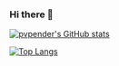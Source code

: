 ### Hi there 👋

<!--
**pvpender/pvpender** is a ✨ _special_ ✨ repository because its `README.md` (this file) appears on your GitHub profile.

Here are some ideas to get you started:

- 🔭 I’m currently working on ...
- 🌱 I’m currently learning ...
- 👯 I’m looking to collaborate on ...
- 🤔 I’m looking for help with ...
- 💬 Ask me about ...
- 📫 How to reach me: ...
- 😄 Pronouns: ...
- ⚡ Fun fact: ...
-->

[![pvpender's GitHub stats](https://github-readme-stats.vercel.app/api?username=pvpender)](https://github.com/anuraghazra/github-readme-stats)

[![Top Langs](https://github-readme-stats.vercel.app/api/top-langs/?username=pvpender&layout=compact)](https://github.com/anuraghazra/github-readme-stats)
